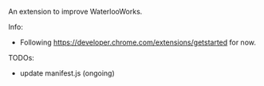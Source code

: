 An extension to improve WaterlooWorks.

Info:
- Following https://developer.chrome.com/extensions/getstarted for now.

TODOs:
- update manifest.js (ongoing)
